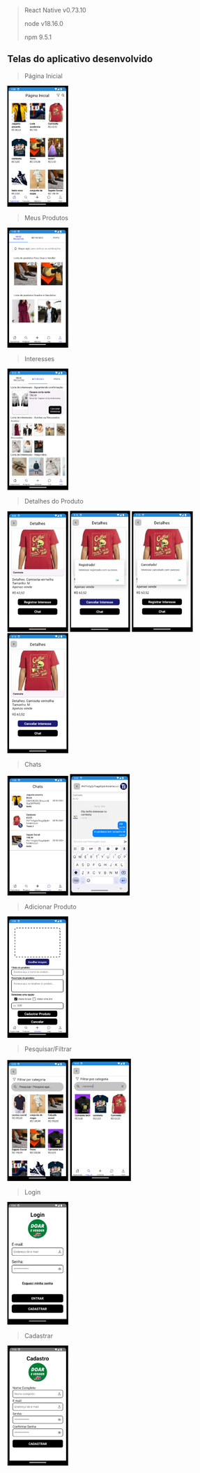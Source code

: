 > React Native v0.73.10
> 
> node v18.16.0
> 
> npm 9.5.1


## Telas do aplicativo desenvolvido

> Página Inicial
<p>
    <img width="140" src="src/assets/telasAppDesenvolvido/PaginaInicial.png">
</p>

> Meus Produtos
<p>
    <img width="140" src="src/assets/telasAppDesenvolvido/MeusProdutos.png">
</p>

> Interesses
<p>
    <img width="140" src="src/assets/telasAppDesenvolvido/Interesses.png">
</p>

> Detalhes do Produto
<p>
    <img width="140" src="src/assets/telasAppDesenvolvido/DetalhesDoProduto.png">
    <img width="138" src="src/assets/telasAppDesenvolvido/DetalhesDoProdutoParte2.png">
    <img width="140" src="src/assets/telasAppDesenvolvido/DetalhesDoProdutoParte3.png">
    <img width="140" src="src/assets/telasAppDesenvolvido/DetalhesDoProdutoParte4.png"> 
</p>

> Chats
<p>
    <img width="140" src="src/assets/telasAppDesenvolvido/Chats.png">
    <img width="137" src="src/assets/telasAppDesenvolvido/ChatTirandoDuvida.png">
</p>

> Adicionar Produto
<p>
    <img width="140" src="src/assets/telasAppDesenvolvido/AdicionarProduto.png">
</p>

> Pesquisar/Filtrar
<p>
    <img width="140" src="src/assets/telasAppDesenvolvido/Pesquisar-FiltrarParte1.png">
    <img width="140" src="src/assets/telasAppDesenvolvido/Pesquisar-Filtrar.png">
</p>

> Login
<p>
    <img width="140" src="src/assets/telasAppDesenvolvido/Login.png">
</p>

> Cadastrar
<p>
    <img width="140" src="src/assets/telasAppDesenvolvido/Cadastrar.png">
</p>
